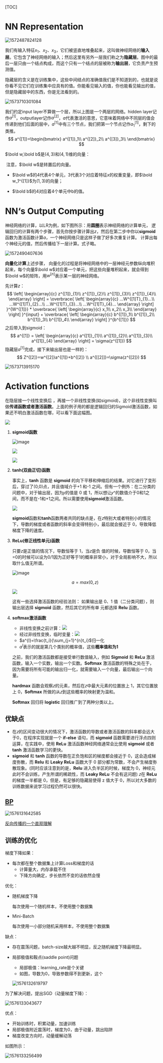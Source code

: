 [TOC] 

# NN Representation

![1572487824128](pics/1572487824128.png)

我们有输入特征$x_1$、$x_2$、$x_3$，它们被竖直地堆叠起来，这叫做神经网络的**输入层**。它包含了神经网络的输入；然后这里有另外一层我们称之为**隐藏层**。图中的最后一层只由一个结点构成，而这个只有一个结点的层被称为**输出层**，它负责产生预测值。

隐藏层的含义是在训练集中，这些中间结点的准确值我们是不知道到的，也就是说你看不见它们在训练集中应具有的值。你能看见输入的值，你也能看见输出的值，但是隐藏层中的东西，你是无法看到的。 

![1573710301084](pics/1573710301084.png)

我们约定input layer不算做一个层，所以上图是一个两层的网络。hidden layer记作$a^{[1]}$，outputlayer记作$a^{[2]}$，$a$代表激活的意思，它意味着网络中不同层的值会传递到他们后面的层中，$a^{[1]}$中有三个节点，我们把第一个节点记作$a^{[1]}_1$，剩下的类推。
$$
a^{[1]}=\begin{bmatrix}
a^{[1]}_1\\ 
a^{[2]}_2\\ 
a^{[3]}_3\\ 
\end{bmatrix}
$$

$\bold w,\bold b$是$(4,3)$和$(4,1)$维的向量：

​	注意，$\bold w$是转置后的向量。

- $\bold w$的4代表4个单元，3代表3个对应着特征$x$的权重变量，即$\bold w_1^{[1]}$为$(1,3)$的向量；

- $\bold b$的4对应着4个单元中b的值。


# NN‘s Output Computing

神经网络的计算，以LR为例，如下图所示：用**圆圈**表示神经网络的计算单元， 逻辑回归的计算有两个步骤，首先你按步骤计算出$z$，然后在第二步中你以**sigmoid**函数为激活函数计算$a$，一个神经网络只是这样子做了好多次重复计算。 计算出每个神经元的值，然后传播给下一层计算。式子略。

![1572490407636](pics/1572490407636.png)



**向量化计算**上述步骤， 向量化的过程是将神经网络中的一层神经元参数纵向堆积起来，每个向量$\bold w$对应着一个单元，把这些向量堆积起来，就会得到$\bold w$的矩阵，用$w^{[n]}$表示某一层的神经网络。

先计算$z$：
$$
\left[
		\begin{array}{c}
		z^{[1]}_{1}\\
		z^{[1]}_{2}\\
		z^{[1]}_{3}\\
		z^{[1]}_{4}\\
		\end{array}
		\right]
		 =
	\overbrace{
	\left[
		\begin{array}{c}
		...W^{[1]T}_{1}...\\
		...W^{[1]T}_{2}...\\
		...W^{[1]T}_{3}...\\
		...W^{[1]T}_{4}...
		\end{array}
		\right]
		}^{W^{[1]}}
		*
	\overbrace{
	\left[
		\begin{array}{c}
		x_1\\
		x_2\\
		x_3\\
		\end{array}
		\right]
		}^{input}
		+
	\overbrace{
	\left[
		\begin{array}{c}
		b^{[1]}_1\\
		b^{[1]}_2\\
		b^{[1]}_3\\
		b^{[1]}_4\\
		\end{array}
		\right]
		}^{b^{[1]}}
$$
之后带入到sigmoid：
$$
a^{[1]} =
	\left[
		\begin{array}{c}
		a^{[1]}_{1}\\
		a^{[1]}_{2}\\
		a^{[1]}_{3}\\
		a^{[1]}_{4}
		\end{array}
		\right]
		= \sigma(z^{[1]})
$$
隐藏层$a^{[1]}$完成，接下来输出层也是一样的：
$$
Z^{[2]}=w^{[2]}a^{[1]}+b^{[2]} 
\\
a^{[[2]]}=\sigma(z^{[2]})
$$

![1573713915170](pics/1573713915170.png)

# Activation functions

在隐层接一个线性变换后 ，再接一个非线性变换(如sigmoid)，这个非线性变换叫做**传递函数或者激活函数**。上面的例子用的都是逻辑回归的Sigmoid激活函数，如果还不明白激活函数在哪，可以看下面这幅图。

![](http://wx3.sinaimg.cn/mw690/00630Defly1g5h3pqzw0sj30g5068wfi.jpg)

1. **sigmoid函数**

   ![image](https://ws2.sinaimg.cn/large/00630Defly1g2x34jlnrrj306g0590st.jpg)

   ![](https://latex.codecogs.com/gif.latex?a=g(z)=\frac{1}{1+e^{-z}})

   ![](https://latex.codecogs.com/gif.latex?g(z)^{'}=\frac{d}{dz}g(z)=a(1-a))

2. **tanh(双曲正切)函数**

   事实上，**tanh** 函数是 **sigmoid** 的向下平移和伸缩后的结果。对它进行了变形后，穿过了(0,0)点，并且值域介于+1 和-1 之间。但有一个例外：在二分类的问题中，对于输出层，因为𝑦的值是 0 或 1，所以想让𝑦^的数值介于0和1之间，而不是在-1和+1之间。所以需要使用**sigmoid**激活函数。

   ![](http://wx1.sinaimg.cn/mw690/00630Defgy1g5nm3dsq7aj30ad02zq2y.jpg)

   **sigmoid**函数和**tanh**函数两者共同的缺点是，在𝑧特别大或者特别小的情况下，导数的梯度或者函数的斜率会变得特别小，最后就会接近于 0，导致降低梯度下降的速度。

3. **ReLu(修正线性单元)函数**

   只要𝑧是正值的情况下，导数恒等于 1，当𝑧是负 值的时候，导数恒等于 0，当=0的时候可以设为0/1因为正好等于1的概率非常小，对于全局影响不大，所以取什么值无所谓。

   ![image](https://wx4.sinaimg.cn/large/00630Defly1g2x3f01a0gj306d04xmx7.jpg)

   $$
   a=max(0,z)
   $$


   ![](http://wx3.sinaimg.cn/mw690/00630Defgy1g5nm5d67dbj30ar03h3yi.jpg)

   这有一些选择激活函数的经验法则： 如果输出是 0、1 值（二分类问题），则输出层选择 **sigmoid** 函数，然后其它的所有单 元都选择 **Relu** 函数。 

4. **softmax激活函数**

   - 非线性变换之前计算：![](https://latex.codecogs.com/gif.latex?z^{(l)}=W^{(l)}a^{(l-1)}+b^{(l)})
   - 经过非线性变换，临时变量：![](https://latex.codecogs.com/gif.latex?t=e^{z^{(l)}})
   - $a^{l}=\frac{t_i}{\sum_{j=1}^{n}t_i}$归一化
   - $a^l$表示的就是第几个类别的概率值，这些**概率值和为1**

   之前，我们的激活函数都是接受单行数值输入，例如 **Sigmoid** 和 **ReLu** 激活函数，输入一个实数，输出一个实数。**Softmax** 激活函数的特殊之处在于，因为需要将所有可能的输出归一化，就需要输入一个向量，最后输出一个向量。

   **hardmax** 函数会观察𝑧的元素，然后在𝑧中最大元素的位置放上 1，其它位置放上 0，**Softmax** 所做的从𝑧到这些概率的映射更为温和。

   **Softmax** 回归将 **logistic** 回归推广到了两种分类以上。

## 优缺点

- 在𝑧的区间变动很大的情况下，激活函数的导数或者激活函数的斜率都会远大于0，在程序实现就是一个 **if-else** 语句，而 **sigmoid** 函数需要进行浮点四则运算，在实践中，使用 **ReLu** 激活函数神经网络通常会比使用 **sigmoid** 或者 **tanh** 激活函数学习的更快。
- **sigmoid** 和 **tanh** 函数的导数在正负饱和区的梯度都会接近于 0，这会造成梯度弥散，而 **Relu** 和 **Leaky ReLu** 函数大于 0 部分都为常数，不会产生梯度弥散现象。(同时应该注意到的是，**Relu** 进入负半区的时候，梯度为 0，神经元此时不会训练，产生所谓的稀疏性，而 **Leaky ReLu** 不会有这问题) 𝑧在 **ReLu** 的梯度一半都是 0，但是，有足够的隐藏层使得 z 值大于 0，所以对大多数的 训练数据来说学习过程仍然可以很快。 

## [BP]( https://blog.csdn.net/fendouaini/article/details/79789440 )

![1576131642585](pics/1576131642585.png)

[反向传播的一个直观理解]( https://www.open-open.com/lib/view/open1441541390219.html#articleHeader3 )



## 训练的优化

梯度下降如果：

- 每次都在整个数据集上计算Loss和梯度的话
    - 计算量大，内存承载不住
    - 下降方向确定，步长依然不变的话依然会慢

优化：

- 随机梯度下降

    每次使用一个随机样本，不使用整个数据集

- Mini-Batch

    每次使用一小部分随机采用样本，不使用整个数据集

缺点：

- 存在震荡问题，batch-size越大越不明显，反之随机梯度下降最明显。

- 局部极值和鞍点(saddle point)问题

    - 局部极值：learning_rate是个关键
    - 如图，导数为0，导致参数得不到更新，这个

    ![1576132619797](pics/1576132619797.png)

为了解决问题，提出SGD（动量梯度下降）：

![1576133043677](pics/1576133043677.png)

优点：

- 开始训练时，积累动量，加速训练
- 局部极值附近震荡时，梯度为0，由于动量，跳出陷阱
- 梯度改变方向时，动量缓解动荡

如图所示：

![1576133256499](pics/1576133256499.png)




